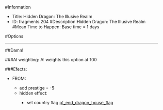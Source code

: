 #Information
 - Title: Hidden Dragon: The Illusive Realm
 - ID: fragments.204
#Description
Hidden Dragon: The Illusive Realm
#Mean Time to Happen:
Base time = 1 days

#Options

___
##Damn!

###AI weighting:
AI weights this option at 100


###Efects:<ul><li>FROM:</li><ul><li>add prestige = -5</li><li>hidden effect:</li><ul><li>set country flag [pf_end_dragon_house_flag](../flags/pf_end_dragon_house_flag.md)</li></ul></ul></ul>
